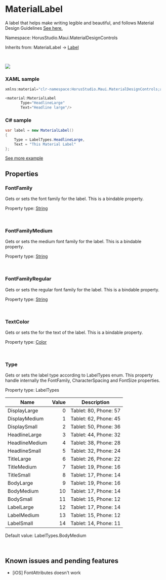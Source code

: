 # MaterialLabel

A label  that helps make writing legible and beautiful, and follows Material Design Guidelines [See here. ](https://m3.material.io/styles/typography/overview)

Namespace: HorusStudio.Maui.MaterialDesignControls

Inherits from: MaterialLabel → [Label](https://learn.microsoft.com/en-us/dotnet/api/microsoft.maui.controls.label)

<br>

![](https://raw.githubusercontent.com/HorusSoftwareUY/MaterialDesignControlsPlugin/develop/screenshots/MaterialLabel.jpg)

### XAML sample

```csharp
xmlns:material="clr-namespace:HorusStudio.Maui.MaterialDesignControls;assembly=HorusStudio.Maui.MaterialDesignControls"

<material:MaterialLabel 
       Type="HeadlineLarge"
       Text="Headline large"/>
```

### C# sample

```csharp
var label = new MaterialLabel()
{
    Type = LabelTypes.HeadlineLarge,
    Text = "This Material Label"
};
```

[See more example](../../samples/HorusStudio.Maui.MaterialDesignControls.Sample/Pages/LabelPage.xaml)

## Properties

### <a id="properties-fontfamily"/>**FontFamily**

Gets or sets the font family for the label.
 This is a bindable property.

Property type: [String](https://learn.microsoft.com/en-us/dotnet/api/system.string)<br>

<br>

### <a id="properties-fontfamilymedium"/>**FontFamilyMedium**

Gets or sets the medium font family for the label.
 This is a bindable property.

Property type: [String](https://learn.microsoft.com/en-us/dotnet/api/system.string)<br>

<br>

### <a id="properties-fontfamilyregular"/>**FontFamilyRegular**

Gets or sets the regular font family for the label.
 This is a bindable property.

Property type: [String](https://learn.microsoft.com/en-us/dotnet/api/system.string)<br>

<br>

### <a id="properties-textcolor"/>**TextColor**

Gets or sets the  for the text of the label.
 This is a bindable property.

Property type: [Color](https://learn.microsoft.com/en-us/dotnet/api/microsoft.maui.graphics.color)<br>

<br>

### <a id="properties-type"/>**Type**

Gets or sets the label type according to LabelTypes enum.
 This property handle internally the FontFamily, CharacterSpacing and FontSize properties.

Property type: LabelTypes<br>

| Name | Value | Description |
| --- | --: | --- |
| DisplayLarge | 0 | Tablet: 80, Phone: 57 |
| DisplayMedium | 1 | Tablet: 62, Phone: 45 |
| DisplaySmall | 2 | Tablet: 50, Phone: 36 |
| HeadlineLarge | 3 | Tablet: 44, Phone: 32 |
| HeadlineMedium | 4 | Tablet: 38, Phone: 28 |
| HeadlineSmall | 5 | Tablet: 32, Phone: 24 |
| TitleLarge | 6 | Tablet: 26, Phone: 22 |
| TitleMedium | 7 | Tablet: 19, Phone: 16 |
| TitleSmall | 8 | Tablet: 17, Phone: 14 |
| BodyLarge | 9 | Tablet: 19, Phone: 16 |
| BodyMedium | 10 | Tablet: 17, Phone: 14 |
| BodySmall | 11 | Tablet: 15, Phone: 12 |
| LabelLarge | 12 | Tablet: 17, Phone: 14 |
| LabelMedium | 13 | Tablet: 15, Phone: 12 |
| LabelSmall | 14 | Tablet: 14, Phone: 11 |

Default value: LabelTypes.BodyMedium

<br>

## Known issues and pending features

- [iOS] FontAttributes doesn't work
